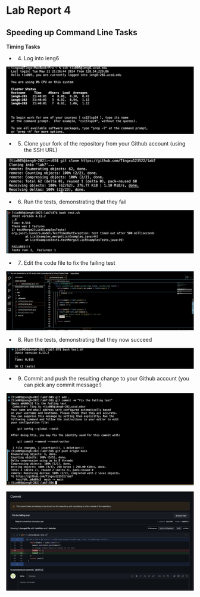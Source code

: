 # Lab Report 4

## Speeding up Command Line Tasks



**Timing Tasks**

* 4. Log into ieng6 


![Image](lab4-1.png)


* 5. Clone your fork of the repository from your Github account (using the SSH URL)
 


![Image](lab4-2.png)

* 6. Run the tests, demonstrating that they fail

![Image](lab4-3.png)

 
     
* 7. Edit the code file to fix the failing test

![Image](lab4-4.png)

* 8. Run the tests, demonstrating that they now succeed

![Image](lab4-5.png)

* 9. Commit and push the resulting change to your Github account (you can pick any commit message!)

![Image](lab4-6.png)

![Image](lab4-7.png)




